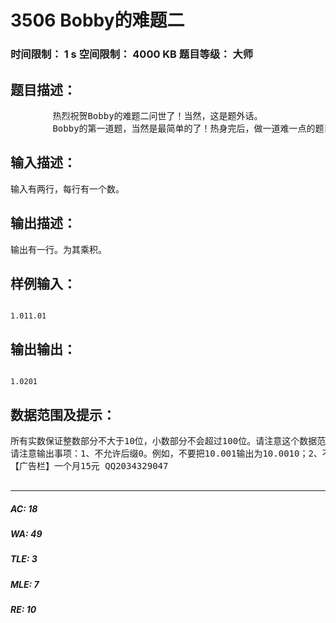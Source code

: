 # 3506 Bobby的难题二   
### 时间限制： 1 s     空间限制： 4000 KB     题目等级： 大师  
## 题目描述：  

<pre>
        热烈祝贺Bobby的难题二问世了！当然，这是题外话。  
        Bobby的第一道题，当然是最简单的了！热身完后，做一道难一点的题目吧！不多说了，本题就一个要求：输入两个数，输出它们的乘积。
</pre>
  
  
## 输入描述：  

<pre>
输入有两行，每行有一个数。
</pre>
  
  
## 输出描述：  

<pre>
输出有一行。为其乘积。
</pre>
  
  
## 样例输入：  

<pre><code>
1.011.01
</code></pre>
  
  
## 输出输出：  

<pre><code>
1.0201
</code></pre>
  
  
## 数据范围及提示：  

<pre>
所有实数保证整数部分不大于10位，小数部分不会超过100位。请注意这个数据范围有一定可行性。  
请注意输出事项：1、不允许后缀0。例如，不要把10.001输出为10.0010；2、不允许前缀0。例如，不要把10.001输出为010.001；3、不允许不规范写法。例如，不要把10.001输出为10.0.01或10.  001；  
【广告栏】一个月15元 QQ2034329047  

</pre>
  
  
***  

##### AC: 18  
##### WA: 49  
##### TLE: 3  
##### MLE: 7  
##### RE: 10  
